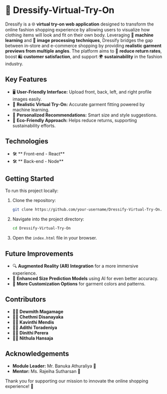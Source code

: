 # 👗 Dressify-Virtual-Try-On

Dressify is a 🌐 **virtual try-on web application** designed to transform the online fashion shopping experience by allowing users to visualize how clothing items will look and fit on their own body. Leveraging 🧠 **machine learning** and 📸 **image processing techniques**, Dressify bridges the gap between in-store and e-commerce shopping by providing **realistic garment previews from multiple angles**. The platform aims to 🌱 **reduce return rates**, boost 🛍️ **customer satisfaction**, and support 🌍 **sustainability** in the fashion industry.

## Key Features
- 🖥️ **User-Friendly Interface:** Upload front, back, left, and right profile images easily.
- 👚 **Realistic Virtual Try-On:** Accurate garment fitting powered by machine learning.
- 🎯 **Personalized Recommendations:** Smart size and style suggestions.
- 🌿 **Eco-Friendly Approach:** Helps reduce returns, supporting sustainability efforts.

## Technologies
- 🛠️ ** Front-end - React**
- 🛠️ ** Back-end - Node**


## Getting Started
To run this project locally:
1. Clone the repository:
   ```bash
   git clone https://github.com/your-username/Dressify-Virtual-Try-On.git
   ```
2. Navigate into the project directory:
   ```bash
   cd Dressify-Virtual-Try-On
   ```
3. Open the `index.html` file in your browser.

## Future Improvements
- 🔍 **Augmented Reality (AR) Integration** for a more immersive experience.
- 📏 **Enhanced Size Prediction Models** using AI for even better accuracy.
- 🌟 **More Customization Options** for garment colors and patterns.

## Contributors
- 🙋‍♂️ **Dewmith Magamage**  
- 🙋‍♀️ **Chethmi Disanayaka**  
- 🙋‍♀️ **Kavinthi Mendis**  
- 🙋‍♀️ **Adithi Toradeniya** 
- 🙋‍♀️ **Dinithi Perera** 
- 🙋‍♂️ **Nithula Hansaja** 

## Acknowledgements
- **Module Leader:** Mr. Banuka Athuraliya 🙏
- **Mentor:** Ms. Rajeiha Sutharsan 🙏

Thank you for supporting our mission to innovate the online shopping experience! 🚀



